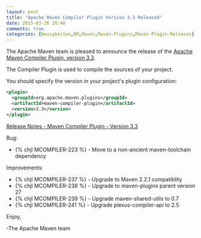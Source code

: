 ```yaml
---
layout: post
title: "Apache Maven Compiler Plugin Version 3.3 Released"
date: 2015-03-26 20:48
comments: true
categories: [Neuigkeiten,BM,Maven,Maven-Plugins,Maven-Plugin-Releases]
---
```

The Apache Maven team is pleased to announce the release of the 
[Apache Maven Compiler Plugin, version 3.3](http://maven.apache.org/plugins/maven-compiler-plugin/).

The Compiler Plugin is used to compile the sources of your project. 


You should specify the version in your project's plugin configuration:

``` xml
<plugin>
  <groupId>org.apache.maven.plugins</groupId>
  <artifactId>maven-compiler-plugin</artifactId>
  <version>3.3</version>
</plugin>
```

<!-- more -->

[Release Notes - Maven Compiler Plugin - Version 3.3](http://jira.codehaus.org/secure/ReleaseNote.jspa?projectId=11130&version=20684)

Bug:

 * {% chjl MCOMPILER-223 %} - Move to a non-ancient maven-toolchain dependency

Improvements:

 * {% chjl MCOMPILER-237 %} - Upgrade to Maven 2.2.1 compatiblity
 * {% chjl MCOMPILER-238 %} - Upgrade to maven-plugins parent version 27
 * {% chjl MCOMPILER-239 %} - Upgrade maven-shared-utils to 0.7
 * {% chjl MCOMPILER-241 %} - Upgrade plexus-compiler-api to 2.5

Enjoy,

-The Apache Maven team


